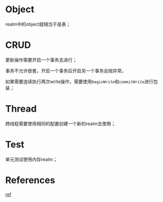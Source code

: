 # Object

realm中的object就相当于是表；

# CRUD

更新操作需要开启一个事务去进行；

事务不允许嵌套，开启一个事务后开启另一个事务会抛异常。

如果需要连续执行两次write操作，需要使用`beginWrite`和`commitWrite`进行包装；

# Thread

跨线程需要使用相同的配置创建一个新的realm去使用；

# Test

单元测试使用内存realm；

# References

[ref](https://realm.io/docs/swift/latest/)
